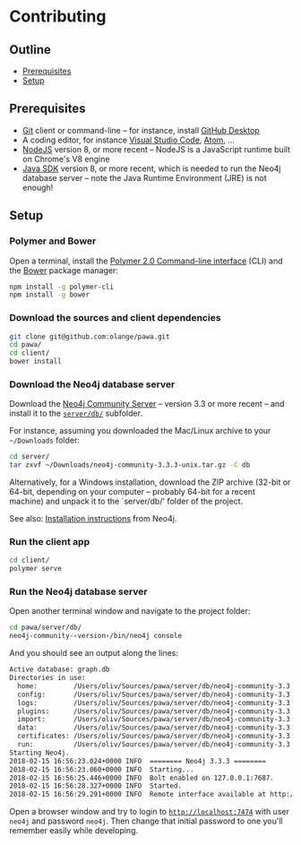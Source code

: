 # Contributing

## Outline

* [Prerequisites](#prerequisites)
* [Setup](#setup)

## Prerequisites

* [Git](https://git-scm.com) client or command-line – for instance, install [GitHub Desktop](https://desktop.github.com)
* A coding editor, for instance [Visual Studio Code](https://code.visualstudio.com), [Atom](https://atom.io), …
* [NodeJS](https://nodejs.org/en/) version 8, or more recent – NodeJS is a JavaScript runtime built on Chrome's V8 engine
* [Java SDK](http://www.oracle.com/technetwork/java/javase/downloads/index.html) version 8, or more recent, which is needed to run the Neo4j database server – note the Java Runtime Environment (JRE) is not enough!

## Setup

### Polymer and Bower

Open a terminal, install the [Polymer 2.0 Command-line interface](https://www.polymer-project.org/2.0/start/install-2-0) (CLI) and the [Bower](https://bower.io) package manager:

```bash
npm install -g polymer-cli
npm install -g bower
```

### Download the sources and client dependencies

```bash
git clone git@github.com:olange/pawa.git
cd pawa/
cd client/
bower install
```

### Download the Neo4j database server

Download the [Neo4j Community Server](https://neo4j.com/download/other-releases/#releases) – version 3.3 or more recent – and install it to the [`server/db/`](../server/db/) subfolder.

For instance, assuming you downloaded the Mac/Linux archive to your `~/Downloads` folder:

```bash
cd server/
tar zxvf ~/Downloads/neo4j-community-3.3.3-unix.tar.gz -C db
```

Alternatively, for a Windows installation, download the ZIP archive (32-bit or 64-bit, depending on your computer – probably 64-bit for a recent machine) and unpack it to the `server/db/' folder of the project.

See also: [Installation instructions](https://neo4j.com/docs/operations-manual/current/installation/) from Neo4j.

### Run the client app

```bash
cd client/
polymer serve
```

### Run the Neo4j database server

Open another terminal window and navigate to the project folder:

```bash
cd pawa/server/db/
neo4j-community-‹version›/bin/neo4j console
```

And you should see an output along the lines:

```bash
Active database: graph.db
Directories in use:
  home:         /Users/oliv/Sources/pawa/server/db/neo4j-community-3.3.3
  config:       /Users/oliv/Sources/pawa/server/db/neo4j-community-3.3.3/conf
  logs:         /Users/oliv/Sources/pawa/server/db/neo4j-community-3.3.3/logs
  plugins:      /Users/oliv/Sources/pawa/server/db/neo4j-community-3.3.3/plugins
  import:       /Users/oliv/Sources/pawa/server/db/neo4j-community-3.3.3/import
  data:         /Users/oliv/Sources/pawa/server/db/neo4j-community-3.3.3/data
  certificates: /Users/oliv/Sources/pawa/server/db/neo4j-community-3.3.3/certificates
  run:          /Users/oliv/Sources/pawa/server/db/neo4j-community-3.3.3/run
Starting Neo4j.
2018-02-15 16:56:23.024+0000 INFO  ======== Neo4j 3.3.3 ========
2018-02-15 16:56:23.060+0000 INFO  Starting...
2018-02-15 16:56:25.446+0000 INFO  Bolt enabled on 127.0.0.1:7687.
2018-02-15 16:56:28.327+0000 INFO  Started.
2018-02-15 16:56:29.291+0000 INFO  Remote interface available at http://localhost:7474/
```

Open a browser window and try to login to [`http://localhost:7474`](http://localhost:7474) with user `neo4j` and password `neo4j`. Then change that initial password to one you'll remember easily while developing.
